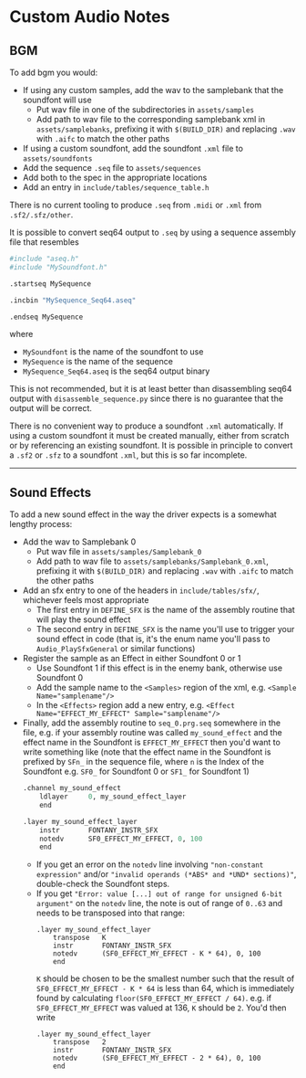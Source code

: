 # Custom Audio Notes

## BGM

To add bgm you would:
- If using any custom samples, add the wav to the samplebank that the soundfont will use
  - Put wav file in one of the subdirectories in `assets/samples`
  - Add path to wav file to the corresponding samplebank xml in `assets/samplebanks`, prefixing it with `$(BUILD_DIR)` and replacing `.wav` with `.aifc` to match the other paths
- If using a custom soundfont, add the soundfont `.xml` file to `assets/soundfonts`
- Add the sequence `.seq` file to `assets/sequences`
- Add both to the spec in the appropriate locations
- Add an entry in `include/tables/sequence_table.h`

There is no current tooling to produce `.seq` from `.midi` or `.xml` from `.sf2/.sfz/other`.

It is possible to convert seq64 output to `.seq` by using a sequence assembly file that resembles
```mips
#include "aseq.h"
#include "MySoundfont.h"

.startseq MySequence

.incbin "MySequence_Seq64.aseq"

.endseq MySequence
```
where
 - `MySoundfont` is the name of the soundfont to use
 - `MySequence` is the name of the sequence
 - `MySequence_Seq64.aseq` is the seq64 output binary

This is not recommended, but it is at least better than disassembling seq64 output with `disassemble_sequence.py` since there is no guarantee that the output will be correct.

There is no convenient way to produce a soundfont `.xml` automatically. If using a custom soundfont it must be created manually, either from scratch or by referencing an existing soundfont. It is possible in principle to convert a `.sf2` or `.sfz` to a soundfont `.xml`, but this is so far incomplete.

---

## Sound Effects

To add a new sound effect in the way the driver expects is a somewhat lengthy process:
- Add the wav to Samplebank 0
  - Put wav file in `assets/samples/Samplebank_0`
  - Add path to wav file to `assets/samplebanks/Samplebank_0.xml`, prefixing it with `$(BUILD_DIR)` and replacing `.wav` with `.aifc` to match the other paths
- Add an sfx entry to one of the headers in `include/tables/sfx/`, whichever feels most appropriate
  - The first entry in `DEFINE_SFX` is the name of the assembly routine that will play the sound effect
  - The second entry in `DEFINE_SFX` is the name you'll use to trigger your sound effect in code (that is, it's the enum name you'll pass to `Audio_PlaySfxGeneral` or similar functions)
- Register the sample as an Effect in either Soundfont 0 or 1
  - Use Soundfont 1 if this effect is in the enemy bank, otherwise use Soundfont 0
  - Add the sample name to the `<Samples>` region of the xml, e.g. `<Sample Name="samplename"/>`
  - In the `<Effects>` region add a new entry, e.g. `<Effect Name="EFFECT_MY_EFFECT" Sample="samplename"/>`
- Finally, add the assembly routine to `seq_0.prg.seq` somewhere in the file, e.g. if your assembly routine was called `my_sound_effect` and the effect name in the Soundfont is `EFFECT_MY_EFFECT` then you'd want to write something like (note that the effect name in the Soundfont is prefixed by `SFn_` in the sequence file, where `n` is the Index of the Soundfont e.g. `SF0_` for Soundfont 0 or `SF1_` for Soundfont 1)
    ```mips
    .channel my_sound_effect
        ldlayer     0, my_sound_effect_layer
        end

    .layer my_sound_effect_layer
        instr       FONTANY_INSTR_SFX
        notedv      SF0_EFFECT_MY_EFFECT, 0, 100
        end
    ```
  - If you get an error on the `notedv` line involving `"non-constant expression"` and/or `"invalid operands (*ABS* and *UND* sections)"`, double-check the Soundfont steps.
  - If you get `"Error: value [...] out of range for unsigned 6-bit argument"` on the `notedv` line, the note is out of range of `0..63` and needs to be transposed into that range:
    ```
    .layer my_sound_effect_layer
        transpose   K
        instr       FONTANY_INSTR_SFX
        notedv      (SF0_EFFECT_MY_EFFECT - K * 64), 0, 100
        end
    ```
    `K` should be chosen to be the smallest number such that the result of `SF0_EFFECT_MY_EFFECT - K * 64` is less than 64, which is immediately found by calculating `floor(SF0_EFFECT_MY_EFFECT / 64)`. e.g. if `SF0_EFFECT_MY_EFFECT` was valued at 136, `K` should be `2`. You'd then write
    ```
    .layer my_sound_effect_layer
        transpose   2
        instr       FONTANY_INSTR_SFX
        notedv      (SF0_EFFECT_MY_EFFECT - 2 * 64), 0, 100
        end
    ```
